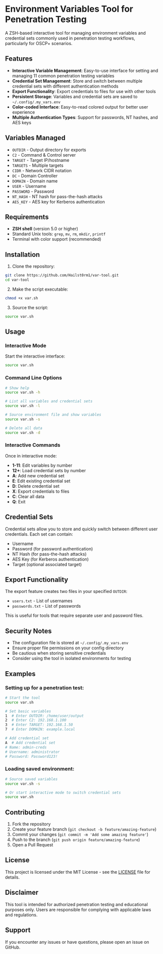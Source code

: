 # Environment Variables Tool for Penetration Testing

A ZSH-based interactive tool for managing environment variables and credential sets commonly used in penetration testing workflows, particularly for OSCP+ scenarios.

## Features

- **Interactive Variable Management**: Easy-to-use interface for setting and managing 11 common penetration testing variables
- **Credential Set Management**: Store and switch between multiple credential sets with different authentication methods
- **Export Functionality**: Export credentials to files for use with other tools
- **Persistent Storage**: Variables and credential sets are saved to `~/.config/.my_vars.env`
- **Color-coded Interface**: Easy-to-read colored output for better user experience
- **Multiple Authentication Types**: Support for passwords, NT hashes, and AES keys

## Variables Managed

- `OUTDIR` - Output directory for exports
- `C2` - Command & Control server
- `TARGET` - Target IP/hostname
- `TARGETS` - Multiple targets
- `CIDR` - Network CIDR notation
- `DC` - Domain Controller
- `DOMAIN` - Domain name
- `USER` - Username
- `PASSWORD` - Password
- `NT_HASH` - NT hash for pass-the-hash attacks
- `AES_KEY` - AES key for Kerberos authentication

## Requirements

- **ZSH shell** (version 5.0 or higher)
- Standard Unix tools: `grep`, `mv`, `rm`, `mkdir`, `printf`
- Terminal with color support (recommended)

## Installation

1. Clone the repository:
```bash
git clone https://github.com/Hailst0rm1/var-tool.git
cd var-tool
```

2. Make the script executable:
```bash
chmod +x var.sh
```

3. Source the script:
```bash
source var.sh
```

## Usage

### Interactive Mode

Start the interactive interface:
```bash
source var.sh
```

### Command Line Options

```bash
# Show help
source var.sh -h

# List all variables and credential sets
source var.sh -l

# Source environment file and show variables
source var.sh -s

# Delete all data
source var.sh -d
```

### Interactive Commands

Once in interactive mode:

- **1-11**: Edit variables by number
- **12+**: Load credential sets by number
- **A**: Add new credential set
- **E**: Edit existing credential set
- **D**: Delete credential set
- **X**: Export credentials to files
- **C**: Clear all data
- **Q**: Exit

## Credential Sets

Credential sets allow you to store and quickly switch between different user credentials. Each set can contain:

- Username
- Password (for password authentication)
- NT Hash (for pass-the-hash attacks)
- AES Key (for Kerberos authentication)
- Target (optional associated target)

## Export Functionality

The export feature creates two files in your specified `OUTDIR`:
- `users.txt` - List of usernames
- `passwords.txt` - List of passwords

This is useful for tools that require separate user and password files.

## Security Notes

- The configuration file is stored at `~/.config/.my_vars.env`
- Ensure proper file permissions on your config directory
- Be cautious when storing sensitive credentials
- Consider using the tool in isolated environments for testing

## Examples

### Setting up for a penetration test:
```bash
# Start the tool
source var.sh

# Set basic variables
1  # Enter OUTDIR: /home/user/output
2  # Enter C2: 192.168.1.100
3  # Enter TARGET: 192.168.1.50
7  # Enter DOMAIN: example.local

# Add credential set
A  # Add credential set
# Name: admin-creds
# Username: administrator
# Password: Password123!
```

### Loading saved environment:
```bash
# Source saved variables
source var.sh -s

# Or start interactive mode to switch credential sets
source var.sh
```

## Contributing

1. Fork the repository
2. Create your feature branch (`git checkout -b feature/amazing-feature`)
3. Commit your changes (`git commit -m 'Add some amazing feature'`)
4. Push to the branch (`git push origin feature/amazing-feature`)
5. Open a Pull Request

## License

This project is licensed under the MIT License - see the [LICENSE](LICENSE) file for details.

## Disclaimer

This tool is intended for authorized penetration testing and educational purposes only. Users are responsible for complying with applicable laws and regulations.

## Support

If you encounter any issues or have questions, please open an issue on GitHub.